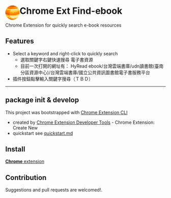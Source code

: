 # <img src="public/icons/icon_48.png" width="45" align="left"> Chrome Ext Find-ebook

Chrome Extension for quickly search e-book resources


## Features

- Select a keyword and right-click to quickly search
   - 選取關鍵字右鍵快速搜尋 電子書資源 
   - 目前一次打開的網址有： HyRead ebook/台灣雲端書庫/udn讀書館(臺南分區資源中心)/台灣雲端書庫/國立公共資訊圖書館電子書服務平台
- 插件按鈕點擊輸入關鍵字搜尋（ＴＢＤ）

---
## package init & develop

This project was bootstrapped with [Chrome Extension CLI](https://github.com/dutiyesh/chrome-extension-cli)

- created by [Chrome Extension Developer Tools](https://marketplace.visualstudio.com/items?itemName=aaravb.chrome-extension-developer-tools) - Chrome Extension: Create New
- quickstart see [quickstart.md](quickstart.md)


## Install

[**Chrome** extension]()

## Contribution

Suggestions and pull requests are welcomed!.




